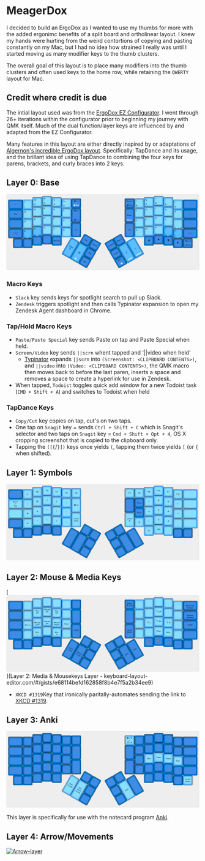 # MeagerDox
I decided to build an ErgoDox as I wanted to use my thumbs for more with the added ergonimc benefits of a split board and ortholinear layout. I knew my hands were hurting from the weird contortions of copying and pasting constantly on my Mac, but I had no idea how strained I really was until I started moving as many modifier keys to the thumb clusters.

The overall goal of this layout is to place many modifiers into the thumb clusters and often used keys to the home row, while retaining the `QWERTY` layout for Mac.

## Credit where credit is due
The intial layout used was from the [ErgoDox EZ Configurator](https://ergodox-ez.com/pages/graphical-configurator). I went through 26+ iterations within the configurator prior to beginning my journey with QMK itself. Much of the dual function/layer keys are influenced by and adapted from the EZ Configurator.

Many features in this layout are either directly inspired by or adaptations of [Algernon's incredible ErgoDox layout](https://github.com/algernon/ergodox-layout). Specifically: TapDance and its usage, and the brillant idea of using TapDance to combining the four keys for parens, brackets, and curly braces into 2 keys.

## Layer 0: Base
[![Base-layer](images/base-layer.png)](http://www.keyboard-layout-editor.com/#/gists/58a85096e0ad0f343b57ea005121b261)

### Macro Keys
* `Slack` key sends keys for spotlight search to pull up Slack.
* `Zendesk` triggers spotlight and then calls Typinator expansion to open my Zendesk Agent dashboard in Chrome.

### Tap/Hold Macro Keys
* `Paste/Paste Special` key sends Paste on tap and Paste Special when held.
* `Screen/Video` key sends `||scrn` whent tapped and '||video when held'
  - [Typinator](http://www.ergonis.com/products/typinator/) expands `||scrn` into `(Screenshot: <CLIPBOARD CONTENTS>)`, and `||video` into `(Video: <CLIPBOARD CONTENTS>)`, the QMK macro then moves back to before the last paren, inserts a space and removes a space to create a hyperlink for use in Zendesk.
* When tapped, `Todoist` toggles quick add window for a new Todoist task (`CMD + Shift + A`) and switches to Todoist when held

### TapDance Keys
* `Copy/Cut` key copies on tap, cut's on two taps.
* One tap on `Snagit` key = sends `Ctrl + Shift + C` which is Snagit's selector and two taps on `Snagit` key = `Cmd + Shift + Opt + 4`, OS X cropping screenshot that is copied to the clipboard only.
* Tapping the `([{`/`}])` keys once yields `(`, tapping them twice yields `[` (or `{` when shifted).


## Layer 1: Symbols
[![Symbol-layer](images/symbol-layer.png)](keyboard-layout-editor.com/#/gists/be9ae4b4100a41b8b942ca27a7978d68)

## Layer 2: Mouse & Media Keys
[![Mouse-layer](images/mouse-layer.png)](Layer 2: Media & Mousekeys Layer - keyboard-layout-editor.com/#/gists/e68114befd162858f8b4e7f5a2b34ee9)

* `XKCD #1319`Key that ironically paritally-automates sending the link to [XKCD #1319](https://xkcd.com/1319/).

## Layer 3: Anki
[![Anki-layer](images/anki-layer.png)](keyboard-layout-editor.com/#/gists/11bbe5e7df8672be282a83b41128920c)

This layer is specifically for use with the notecard program [Anki](ankiweb.net/about).

## Layer 4: Arrow/Movements
[![Arrow-layer](images/arrow-layer.png)](kl;kl;jk)

